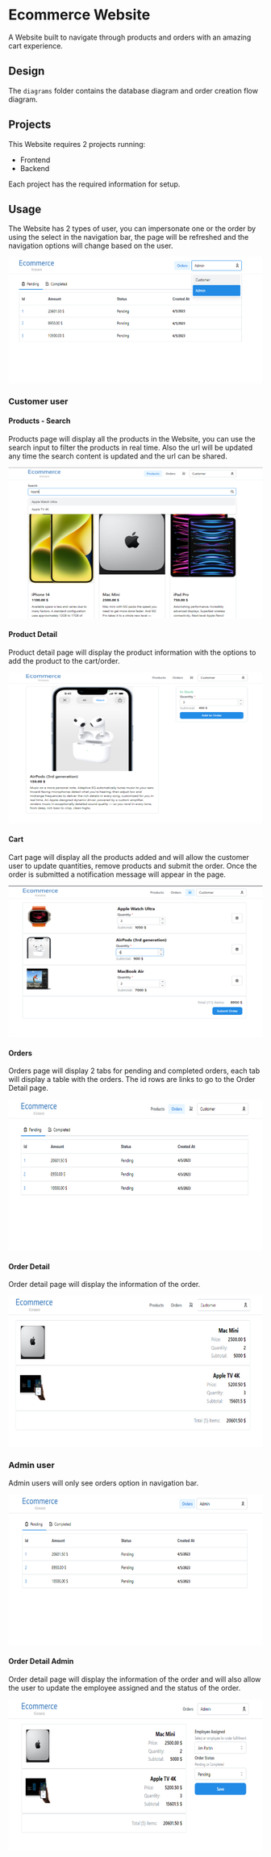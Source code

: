 # Ecommerce Website

A Website built to navigate through products and orders with an amazing cart experience.

## Design

The `diagrams` folder contains the database diagram and order creation flow diagram.

## Projects

This Website requires 2 projects running:

- Frontend
- Backend

Each project has the required information for setup.

## Usage

The Website has 2 types of user, you can impersonate one or the order by using the select in the navigation bar, the page will be refreshed and the navigation options will change based on the user.

<p align="center">
  <img src="https://raw.githubusercontent.com/bsantandert/ecommerce/main/screenshots/change-current-user.PNG" alt="Agenda" width="600" height="250">
</p>

### Customer user

#### Products - Search

Products page will display all the products in the Website, you can use the search input to filter the products in real time. Also the url will be updated any time the search content is updated and the url can be shared.

<p align="center">
  <img src="https://raw.githubusercontent.com/bsantandert/ecommerce/main/screenshots/products-search.PNG" alt="products search" width="600" height="300">
</p>

#### Product Detail

Product detail page will display the product information with the options to add the product to the cart/order.

<p align="center">
  <img src="https://raw.githubusercontent.com/bsantandert/ecommerce/main/screenshots/product-detail.PNG" alt="product detail" width="600" height="300">
</p>

#### Cart

Cart page will display all the products added and will allow the customer user to update quantities, remove products and submit the order. Once the order is submitted a notification message will appear in the page.

<p align="center">
  <img src="https://raw.githubusercontent.com/bsantandert/ecommerce/main/screenshots/cart.PNG" alt="cart" width="600" height="300">
</p>

#### Orders

Orders page will display 2 tabs for pending and completed orders, each tab will display a table with the orders. The id rows are links to go to the Order Detail page.

<p align="center">
  <img src="https://raw.githubusercontent.com/bsantandert/ecommerce/main/screenshots/orders.PNG" alt="orders" width="600" height="300">
</p>

#### Order Detail

Order detail page will display the information of the order.

<p align="center">
  <img src="https://raw.githubusercontent.com/bsantandert/ecommerce/main/screenshots/order-detail-customer.PNG" alt="order detail" width="600" height="300">
</p>

### Admin user

Admin users will only see orders option in navigation bar.

<p align="center">
  <img src="https://raw.githubusercontent.com/bsantandert/ecommerce/main/screenshots/orders-admin.PNG" alt="order detail" width="600" height="300">
</p>

#### Order Detail Admin

Order detail page will display the information of the order and will also allow the user to update the employee assigned and the status of the order.

<p align="center">
  <img src="https://raw.githubusercontent.com/bsantandert/ecommerce/main/screenshots/order-detail-admin.PNG" alt="order detail" width="600" height="300">
</p>
